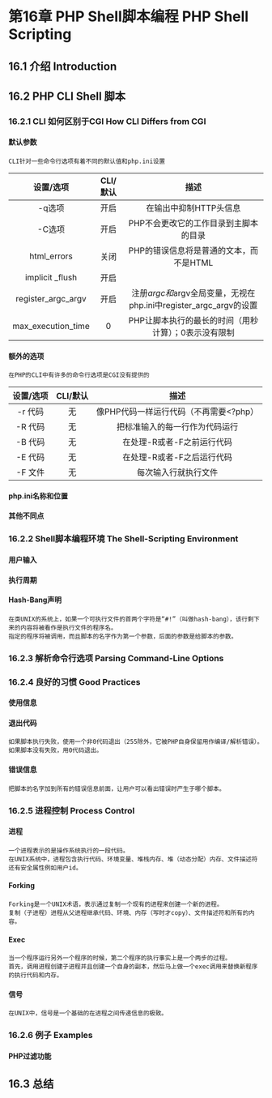 # 第16章 PHP Shell脚本编程    PHP Shell Scripting
## 16.1 介绍  Introduction
## 16.2 PHP CLI Shell 脚本
### 16.2.1 CLI 如何区别于CGI     How CLI Differs from CGI
#### 默认参数
    CLI针对一些命令行选项有着不同的默认值和php.ini设置

|设置/选项|CLI/默认|描述|
|:-:|:-:|:-:|
|-q选项|开启|在输出中抑制HTTP头信息|
|-C选项|开启|PHP不会更改它的工作目录到主脚本的目录|
|html_errors|关闭|PHP的错误信息将是普通的文本，而不是HTML|
|implicit _flush|开启||
|register_argc_argv|开启|注册$argc和$argv全局变量，无视在php.ini中register_argc_argv的设置|
|max_execution_time|0|PHP让脚本执行的最长的时间（用秒计算）；0表示没有限制|

#### 额外的选项
    在PHP的CLI中有许多的命令行选项是CGI没有提供的

|设置/选项|CLI/默认|描述|
|:-:|:-:|:-:|
|-r 代码|无|像PHP代码一样运行代码（不再需要<?php）|
|-R 代码|无|把标准输入的每一行作为代码运行|
|-B 代码|无|在处理-R或者-F之前运行代码|
|-E 代码|无|在处理-R或者-F之后运行代码|
|-F 文件|无|每次输入行就执行文件|

#### php.ini名称和位置
#### 其他不同点
### 16.2.2 Shell脚本编程环境  The Shell-Scripting Environment
#### 用户输入
#### 执行周期
#### Hash-Bang声明
    在类UNIX的系统上，如果一个可执行文件的首两个字符是“#!”（叫做hash-bang），该行剩下来的内容将被看作是执行文件的程序名。
    指定的程序将被调用，而且脚本的名字作为第一个参数，后面的参数是给脚本的参数。

### 16.2.3 解析命令行选项  Parsing Command-Line Options
### 16.2.4 良好的习惯    Good Practices
#### 使用信息
#### 退出代码
    如果脚本执行失败，使用一个非0代码退出（255除外，它被PHP自身保留用作编译/解析错误）。
    如果脚本没有失败，用0代码退出。

#### 错误信息
    把脚本的名字加到所有的错误信息前面，让用户可以看出错误时产生于哪个脚本。

### 16.2.5 进程控制     Process Control
#### 进程
    一个进程表示的是操作系统执行的一段代码。
    在UNIX系统中，进程包含执行代码、环境变量、堆栈内存、堆（动态分配）内存、文件描述符还有安全属性例如用户id。
#### Forking
    Forking是一个UNIX术语，表示通过复制一个现有的进程来创建一个新的进程。
    复制（子进程）进程从父进程继承代码、环境、内存（写时才copy）、文件描述符和所有的内容。
#### Exec
    当一个程序运行另外一个程序的时候，第二个程序的执行事实上是一个两步的过程。
    首先，调用进程创建子进程并且创建一个自身的副本，然后马上做一个exec调用来替换新程序的执行代码和内存。
#### 信号
    在UNIX中，信号是一个基础的在进程之间传递信息的极致。
### 16.2.6 例子   Examples
#### PHP过滤功能
## 16.3 总结